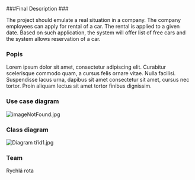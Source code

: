 ###Final Description ###

The project should emulate a real situation in a company. The company employees can apply for rental of a car. The rental is applied to a given date. Based on such application, the system will offer list of free cars and the system allows reservation of a car.

### Popis ###

Lorem ipsum dolor sit amet, consectetur adipiscing elit. Curabitur scelerisque commodo quam, a cursus felis ornare vitae. Nulla facilisi. Suspendisse lacus urna, dapibus sit amet consectetur sit amet, cursus nec tortor. Proin aliquam lectus sit amet tortor finibus dignissim.

### Use case diagram ###
![imageNotFound.jpg](https://bitbucket.org/repo/8op8qp/images/455903217-imageNotFound.jpg)

### Class diagram ###
![Diagram tříd1.jpg](https://bitbucket.org/repo/8op8qp/images/3769425605-Diagram%20t%C5%99%C3%ADd1.jpg)


### Team ###
Rychlá rota